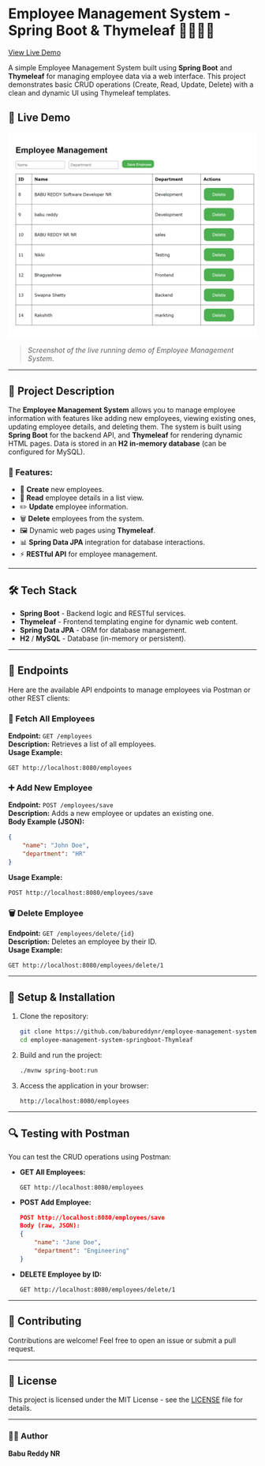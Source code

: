 
# Employee Management System - Spring Boot & Thymeleaf 🧑‍💼👨‍💻


[View Live Demo](https://babureddynr.github.io/spring-html-pages/empthymleaf.html)

A simple Employee Management System built using **Spring Boot** and **Thymeleaf** for managing employee data via a web interface. This project demonstrates basic CRUD operations (Create, Read, Update, Delete) with a clean and dynamic UI using Thymeleaf templates.

## 🚀 Live Demo

![Live Demo Screenshot](https://github.com/babureddynr/employee-management-system-springboot-Thymleaf/blob/main/localhost_8080_employees.png)

> _Screenshot of the live running demo of Employee Management System_.

---

## 📑 Project Description

The **Employee Management System** allows you to manage employee information with features like adding new employees, viewing existing ones, updating employee details, and deleting them. The system is built using **Spring Boot** for the backend API, and **Thymeleaf** for rendering dynamic HTML pages. Data is stored in an **H2 in-memory database** (can be configured for MySQL).

### 🔧 Features:
- 📝 **Create** new employees.
- 📄 **Read** employee details in a list view.
- ✏️ **Update** employee information.
- 🗑️ **Delete** employees from the system.
- 🖼️ Dynamic web pages using **Thymeleaf**.
- 📊 **Spring Data JPA** integration for database interactions.
- ⚡ **RESTful API** for employee management.

---

## 🛠️ Tech Stack

- **Spring Boot** - Backend logic and RESTful services.
- **Thymeleaf** - Frontend templating engine for dynamic web content.
- **Spring Data JPA** - ORM for database management.
- **H2** / **MySQL** - Database (in-memory or persistent).

---

## 📜 Endpoints

Here are the available API endpoints to manage employees via Postman or other REST clients:

### 📄 Fetch All Employees
**Endpoint:** `GET /employees`  
**Description:** Retrieves a list of all employees.  
**Usage Example:**  
```
GET http://localhost:8080/employees
```

### ➕ Add New Employee
**Endpoint:** `POST /employees/save`  
**Description:** Adds a new employee or updates an existing one.  
**Body Example (JSON):**
```json
{
    "name": "John Doe",
    "department": "HR"
}
```
**Usage Example:**  
```
POST http://localhost:8080/employees/save
```

### 🗑️ Delete Employee
**Endpoint:** `GET /employees/delete/{id}`  
**Description:** Deletes an employee by their ID.  
**Usage Example:**  
```
GET http://localhost:8080/employees/delete/1
```

---

## 📝 Setup & Installation

1. Clone the repository:
   ```bash
   git clone https://github.com/babureddynr/employee-management-system-springboot-Thymleaf.git
   cd employee-management-system-springboot-Thymleaf
   ```

2. Build and run the project:
   ```bash
   ./mvnw spring-boot:run
   ```

3. Access the application in your browser:
   ```
   http://localhost:8080/employees
   ```

---

## 🔍 Testing with Postman

You can test the CRUD operations using Postman:

- **GET All Employees:**  
  ```
  GET http://localhost:8080/employees
  ```

- **POST Add Employee:**  
  ```json
  POST http://localhost:8080/employees/save
  Body (raw, JSON):
  {
      "name": "Jane Doe",
      "department": "Engineering"
  }
  ```

- **DELETE Employee by ID:**  
  ```
  GET http://localhost:8080/employees/delete/1
  ```

---

## 🤝 Contributing

Contributions are welcome! Feel free to open an issue or submit a pull request.

---

## 📜 License

This project is licensed under the MIT License - see the [LICENSE](LICENSE) file for details.

---

### 👨‍💻 Author

**Babu Reddy NR**

